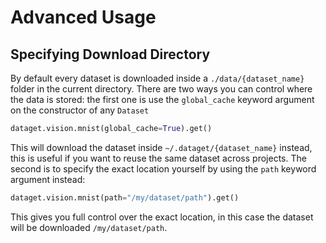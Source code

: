 # Advanced Usage

## Specifying Download Directory

By default every dataset is downloaded inside a `./data/{dataset_name}` folder in the current directory. There are two ways you can control where the data is stored: the first one is use the `global_cache` keyword argument on the constructor of any `Dataset`

```python
dataget.vision.mnist(global_cache=True).get()
```

This will download the dataset inside `~/.dataget/{dataset_name}` instead, this is useful if you want to reuse the same dataset across projects. The second is to specify the exact location yourself by using the `path` keyword argument instead:

```python
dataget.vision.mnist(path="/my/dataset/path").get()
```

This gives you full control over the exact location, in this case the dataset will be downloaded `/my/dataset/path`.

## 